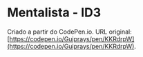 # Mentalista - ID3

Criado a partir do CodePen.io. URL original: [https://codepen.io/Guiprays/pen/KKRdrpW](https://codepen.io/Guiprays/pen/KKRdrpW).

